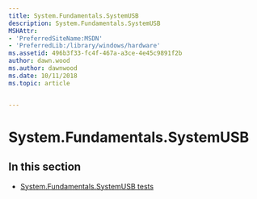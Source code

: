 ```yaml
---
title: System.Fundamentals.SystemUSB
description: System.Fundamentals.SystemUSB
MSHAttr:
- 'PreferredSiteName:MSDN'
- 'PreferredLib:/library/windows/hardware'
ms.assetid: 496b3f33-fc4f-467a-a3ce-4e45c9891f2b
author: dawn.wood
ms.author: dawnwood
ms.date: 10/11/2018
ms.topic: article


---
```


# System.Fundamentals.SystemUSB


## <span id="in_this_section"></span>In this section


-   [System.Fundamentals.SystemUSB tests](system-fundamentals-systemusb-tests.md)

 

 






